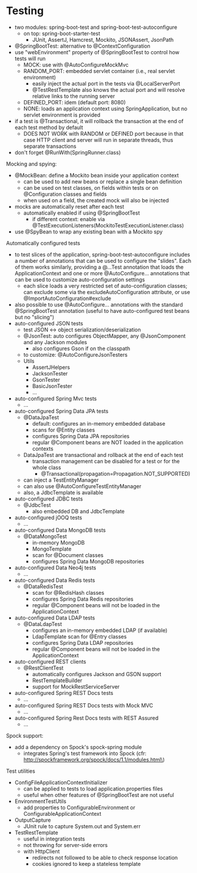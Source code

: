 # Testing

* two modules: spring-boot-test and spring-boot-test-autoconfigure
  * on top: spring-boot-starter-test
    * JUnit, AssertJ, Hamcrest, Mockito, JSONAssert, JsonPath
* @SpringBootTest: alternative to @ContextConfiguration
* use "webEnvironment" property of @SpringBootTest to control how tests will run
  * MOCK: use with @AutoConfigureMockMvc
  * RANDOM\_PORT: embedded servlet container \(i.e., real servlet environment\)
    * easily inject the actual port in the tests via @LocalServerPort
    * @TestRestTemplate also knows the actual port and will resolve relative links to the running server
  * DEFINED\_PORT: idem \(default port: 8080\)
  * NONE: loads an application context using SpringApplication, but no servlet environment is provided
* if a test is @Transactional, it will rollback the transaction at the end of each test method by default
  * DOES NOT WORK with RANDOM or DEFINED port because in that case HTTP client and server will run in separate threads, thus separate transactions
* don't forget @RunWith\(SpringRunner.class\)

Mocking and spying:

* @MockBean: define a Mockito bean inside your application context
  * can be used to add new beans or replace a single bean definition
  * can be used on test classes, on fields within tests or on @Configuration classes and fields
  * when used on a field, the created mock will also be injected
* mocks are automatically reset after each test
  * automatically enabled if using @SpringBootTest
    * if different context: enable via @TestExecutionListeners\(MockitoTestExecutionListener.class\)
* use @SpyBean to wrap any existing bean with a Mockito spy

Automatically configured tests

* to test slices of the application, spring-boot-test-autoconfigure includes a number of annotations that can be used to configure the "slides". Each of them works similarly, providing a @...Test annotation that loads the ApplicationContext and one or more @AutoConfigure... annotations that can be used to customize auto-configuration settings
  * each slice loads a very restricted set of auto-configuration classes; can exclude some via the excludeAutoConfiguration attribute, or use @ImportAutoConfiguration\#exclude
* also possible to use @AutoConfigure... annotations with the standard @SpringBootTest annotation \(useful to have auto-configured test beans but no "slicing"\)
* auto-configured JSON tests
  * test JSON &lt;-&gt; object serialization/deserialization
  * @JsonTest: auto configures ObjectMapper, any @JsonComponent and any Jackson modules
    * also configures Gson if on the classpath
  * to customize: @AutoConfigureJsonTesters
  * Utils
    * AssertJHelpers
    * JacksonTester
    * GsonTester
    * BasicJsonTester
    * ...
* auto-configured Spring Mvc tests
  * ...
* auto-configured Spring Data JPA tests
  * @DataJpaTest
    * default: configures an in-memory embedded database
    * scans for @Entity classes
    * configures Spring Data JPA repositories
    * regular @Component beans are NOT loaded in the application contexts
  * DataJpaTest are transactional and rollback at the end of each test
    * transaction management can be disabled for a test or for the whole class
      * @Transactional\(propagation=Propagation.NOT\_SUPPORTED\)
  * can inject a TestEntityManager
  * can also use @AutoConfigureTestEntityManager
  * also, a JdbcTemplate is available
* auto-configured JDBC tests
  * @JdbcTest
    * also embedded DB and JdbcTemplate
* auto-configured jOOQ tests
  * ...
* auto-configured Data MongoDB tests
  * @DataMongoTest
    * in-memory MongoDB
    * MongoTemplate
    * scan for @Document classes
    * configures Spring Data MongoDB repositories
* auto-configured Data Neo4j tests
  * ...
* auto-configured Data Redis tests
  * @DataRedisTest
    * scan for @RedisHash classes
    * configures Spring Data Redis repositories
    * regular @Component beans will not be loaded in the ApplicationContext
* auto-configured Data LDAP tests
  * @DataLdapTest
    * configures an in-memory embedded LDAP \(if available\)
    * LdapTemplate scan for @Entry classes
    * configures Spring Data LDAP repositories
    * regular @Component beans will not be loaded in the ApplicationContext
* auto-configured REST clients
  * @RestClientTest
    * automatically configures Jackson and GSON support
    * RestTemplateBuilder
    * support for MockRestServiceServer
* auto-configured Spring REST Docs tests
  * ...
* auto-configured Spring REST Docs tests with Mock MVC
  * ...
* auto-configured Spring Rest Docs tests with REST Assured
  * ...

Spock support:

* add a dependency on Spock's spock-spring module
  * integrates Spring's test framework into Spock \(cfr: http://spockframework.org/spock/docs/1.1/modules.html\)

Test utilities

* ConfigFileApplicationContextInitializer
  * can be applied to tests to load application.properties files
  * useful when other features of @SpringBootTest are not useful
* EnvironmentTestUtils
  * add properties to ConfigurableEnvironment or ConfigurableApplicationContext
* OutputCapture
  * JUnit rule to capture System.out and System.err
* TestRestTemplate
  * useful in integration tests
  * not throwing for server-side errors
  * with HttpClient
    * redirects not followed to be able to check response location
    * cookies ignored to keep a stateless template



